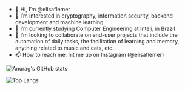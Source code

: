 - 👋 Hi, I’m @elisaflemer
- 👀 I’m interested in cryptography, information security, backend development and machine learning
- 🌱 I’m currently studying Computer Engineering at Inteli, in Brazil
- 💞️ I’m looking to collaborate on end-user projects that include the automation of daily tasks, the facilitation of learning and memory, anything related to music and cats, etc.
- 📫 How to reach me: hit me up on Instagram (@elisaflemer)

![Anurag's GitHub stats](https://github-readme-stats.vercel.app/api?username=elisaflemer&theme=omni&show_icons=true&hide_rank=true)

![Top Langs](https://github-readme-stats.vercel.app/api/top-langs/?username=elisaflemer&layout=compact&theme=omni)
